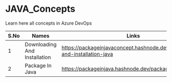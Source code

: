 # JAVA_Concepts
Learn here all concepts in Azure DevOps


| S.No | Names                        | Links                                                                        |
|------|------------------------------|------------------------------------------------------------------------------|
| 1    | Downloading And Installation | https://packageinjavaconcept.hashnode.dev/downloading-and-installation-java  |
| 2    | Package In Java              | https://packageinjava.hashnode.dev/package-in-java                           |
